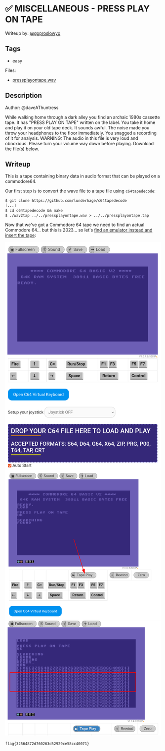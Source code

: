# ✅ MISCELLANEOUS - PRESS PLAY ON TAPE

Writeup by: [@goproslowyo](https://github.com/goproslowyo)

## Tags

- easy

Files:

- [pressplayontape.wav](./pressplayontape.wav)

## Description

Author: @daveAThuntress

While walking home through a dark alley you find an archaic 1980s cassette tape. It has "PRESS PLAY ON TAPE" written on the label.  You take it home and play it on your old tape deck. It sounds awful. The noise made you throw your headphones to the floor immediately. You snagged a recording of it for analysis.   WARNING: The audio in this file is very loud and obnoxious. Please turn your volume way down before playing.   Download the file(s) below.

## Writeup

This is a tape containing binary data in audio format that can be played on a commodore64.

Our first step is to convert the wave file to a tape file using `c64tapedecode`:

```shell
$ git clone https://github.com/lunderhage/c64tapedecode
[...]
$ cd c64tapedecode && make
$ ./wav2tap ../../pressplayontape.wav > ../../pressplayontape.tap
```

Now that we've got a Commodore 64 tape we need to find an actual Commodore 64... but this is 2023... so let's [find an emulator instead and insert the tape](https://c64online.com/c64-online-emulator/):

![Load the Tape into the Commodore 64](./play1.png)
![Play the Audio Tape](./play2.png)
![Get the Flag](./play3.png)

`flag{32564872d760263d52929ce58cc40071}`
